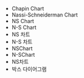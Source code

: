 ﻿- Chapin Chart
- Nassi-Schneiderman Chart
- NS Chart
- N-S Chart
- NS 차트
- N-S 차트
- NSChart
- N-SChart
- NS차트
- 박스 다이어그램
